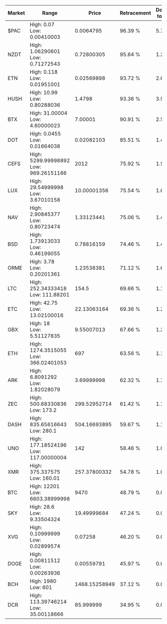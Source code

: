| Market | Range | Price| Retracement | Doubles to 50% |
| --- | --- | --- | --- | --- |
| $PAC | High: 0.07<br />Low: 0.00410003 | 0.0064795 | 96.39 % | 5.72 |
| NZDT | High: 1.06290601<br />Low: 0.71272543 | 0.72800305 | 95.64 % | 1.22 |
| ETN | High: 0.118<br />Low: 0.01951001 | 0.02569898 | 93.72 % | 2.68 |
| HUSH | High: 10.99<br />Low: 0.80288036 | 1.4798 | 93.36 % | 3.98 |
| BTX | High: 31.00004<br />Low: 4.60000023 | 7.00001 | 90.91 % | 2.54 |
| DOT | High: 0.0455<br />Low: 0.01664038 | 0.02082103 | 85.51 % | 1.49 |
| CEFS | High: 5299.99998892<br />Low: 969.26151166 | 2012 | 75.92 % | 1.56 |
| LUX | High: 29.54999998<br />Low: 3.67010158 | 10.00001356 | 75.54 % | 1.66 |
| NAV | High: 2.90845377<br />Low: 0.80723474 | 1.33123441 | 75.06 % | 1.40 |
| BSD | High: 1.73913033<br />Low: 0.46199055 | 0.78816159 | 74.46 % | 1.40 |
| ORME | High: 3.78<br />Low: 0.20201361 | 1.23538381 | 71.12 % | 1.61 |
| LTC | High: 252.34333418<br />Low: 111.88201 | 154.5 | 69.66 % | 1.18 |
| ETC | High: 42.75<br />Low: 13.02100016 | 22.13063164 | 69.36 % | 1.26 |
| GBX | High: 18<br />Low: 5.51127835 | 9.55007013 | 67.66 % | 1.23 |
| ETH | High: 1274.3515055<br />Low: 366.02401053 | 697 | 63.56 % | 1.18 |
| ARK | High: 6.8091292<br />Low: 1.82028079 | 3.69999998 | 62.32 % | 1.17 |
| ZEC | High: 500.68330836<br />Low: 173.2 | 299.52952714 | 61.42 % | 1.12 |
| DASH | High: 835.65616643<br />Low: 280.1 | 504.16693895 | 59.67 % | 1.11 |
| UNO | High: 177.18524196<br />Low: 117.00000004 | 142 | 58.46 % | 1.04 |
| XMR | High: 375.337575<br />Low: 160.01 | 257.37800332 | 54.78 % | 1.04 |
| BTC | High: 12201<br />Low: 6603.38999998 | 9470 | 48.79 % | 0.00 |
| SKY | High: 28.6<br />Low: 9.33504324 | 19.49999684 | 47.24 % | 0.00 |
| XVG | High: 0.10999999<br />Low: 0.02899574 | 0.07258 | 46.20 % | 0.00 |
| DOGE | High: 0.00811512<br />Low: 0.00263936 | 0.00559791 | 45.97 % | 0.00 |
| BCH | High: 1980<br />Low: 601 | 1468.15258949 | 37.12 % | 0.00 |
| DCR | High: 113.39746214<br />Low: 35.00118666 | 85.999999 | 34.95 % | 0.00 |
